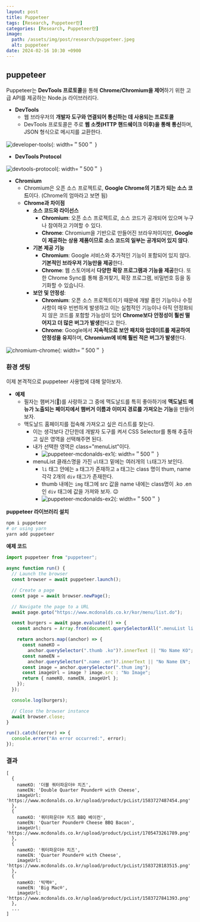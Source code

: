 ```yaml
---
layout: post
title: Puppeteer
tags: [Research, Puppeteer란]
categories: [Research, Puppeteer란]
image:
  path: /assets/img/post/research/puppeteer.jpeg
  alt: puppeteer
date: 2024-02-16 10:30 +0900
---
```


## puppeteer

Puppeteer는 **DevTools 프로토콜**을 통해 **Chrome/Chromium을 제어**하기 위한 고급 API를 제공하는 Node.js 라이브러리다.

- **DevTools**
  - 웹 브라우저의 **개발자 도구와 연결되어 통신하는 데 사용되는 프로토콜**
  - DevTools 프로토콜은 주로 **웹 소켓(HTTP 핸드쉐이크 이후)을 통해 통신**하며, JSON 형식으로 메시지를 교환한다.

![developer-tools](/assets/img/post/research/developer-tools.png){: width=＂500＂ }

- **DevTools Protocol**

![devtools-protocol](/assets/img/post/research/devtools-protocol.jpg){: width=＂500＂ }

- **Chromium**
  - Chromium은 오픈 소스 프로젝트로, **Google Chrome의 기초가 되는 소스 코드**이다. (Chrome의 엄마라고 보면 됨)
  - **Chrome과 차이점**
    - **소스 코드와 라이선스**
      - **Chromium**: 오픈 소스 프로젝트로, 소스 코드가 공개되어 있으며 누구나 참여하고 기여할 수 있다.
      - **Chrome**: Chromium을 기반으로 만들어진 브라우저이지만, **Google이 제공하는 상용 제품이므로 소스 코드의 일부는 공개되어 있지 않다**.
    - **기본 제공 기능**
      - **Chromium**: Google 서비스와 추가적인 기능이 포함되어 있지 않다. **기본적인 브라우저 기능만을 제공**한다.
      - **Chrome**: 웹 스토어에서 **다양한 확장 프로그램과 기능을 제공**한다. 또한 Chrome Sync를 통해 즐겨찾기, 확장 프로그램, 비밀번호 등을 동기화할 수 있습니다.
    - **보안 및 안정성**:
      - **Chromium**: 오픈 소스 프로젝트이기 때문에 개발 중인 기능이나 수정 사항이 매우 빈번하게 발생하고 이는 실험적인 기능이나 아직 안정화되지 않은 코드를 포함할 가능성이 있어 **Chrome보다 안정성이 훨씬 떨어지고 더 많은 버그가 발생**한다고 한다.
      - **Chrome**: Google에서 **지속적으로 보안 패치와 업데이트를 제공하여 안정성을 유지**하며, **Chromium에 비해 훨씬 적은 버그가 발생**한다.

![chromium-chrome](/assets/img/post/research/chromium-chrome.webp){: width=＂500＂ }

### 환경 셋팅

이제 본격적으로 puppeteer 사용법에 대해 알아보자.

- **예제**
  - 필자는 햄버거(🍔)를 사랑하고 그 중에 맥도날드를 특히 좋아하기에 **맥도날드 메뉴가 노출되는 페이지에서 햄버거 이름과 이미지 경로를 가져오는 기능**을 만들어보자.
  - 맥도날드 홈페이지를 접속해 가져오고 싶은 리스트를 찾는다.
    - 이는 생각보다 간단한데 개발자 도구를 켜서 CSS Selector를 통해 추출하고 싶은 영역을 선택해주면 된다.
    - 내가 선택한 영역은 class="menuList"이다.
      - ![puppeteer-mcdonalds-ex1](/assets/img/post/research/puppeteer-mcdonalds-ex1.png){: width=＂500＂ }
    - menuList 클래스명을 가진 `ul`태그 밑에는 여러개의 `li`태그가 보인다.
      - `li` 태그 안에는 `a` 태그가 존재하고 `a` 태그는 class 명이 thum, name 각각 2개의 `div` 태그가 존재한다.
      - thumb 내에는 `img` 태그에 src 값을 name 내에는 class명이 .ko .en인 `div` 태그에 값을 가져와 보자. 😉
      - ![puppeteer-mcdonalds-ex2](/assets/img/post/research/puppeteer-mcdonalds-ex2.png){: width=＂500＂ }

<!--  -->

**puppeteer 라이브러리 설치**

```sh
npm i puppeteer
# or using yarn
yarn add puppeteer
```

**예제 코드**

```js
import puppeteer from "puppeteer";

async function run() {
  // Launch the browser
  const browser = await puppeteer.launch();

  // Create a page
  const page = await browser.newPage();

  // Navigate the page to a URL
  await page.goto("https://www.mcdonalds.co.kr/kor/menu/list.do");

  const burgers = await page.evaluate(() => {
    const anchors = Array.from(document.querySelectorAll(".menuList li a"));

    return anchors.map((anchor) => {
      const nameKO =
        anchor.querySelector(".thumb .ko")?.innerText || "No Name KO";
      const nameEN =
        anchor.querySelector(".name .en")?.innerText || "No Name EN";
      const image = anchor.querySelector(".thum img");
      const imageUrl = image ? image.src : "No Image";
      return { nameKO, nameEN, imageUrl };
    });
  });

  console.log(burgers);

  // Close the browser instance
  await browser.close;
}

run().catch((error) => {
  console.error("An error occurred:", error);
});
```

### 결과

```shell
[
  {
    nameKO: '더블 쿼터파운더® 치즈',
    nameEN: 'Double Quarter Pounder® with Cheese',
    imageUrl: 'https://www.mcdonalds.co.kr/upload/product/pcList/1583727487454.png'
  },
  {
    nameKO: '쿼터파운더® 치즈 BBQ 베이컨',
    nameEN: 'Quarter Pounder® Cheese BBQ Bacon',
    imageUrl: 'https://www.mcdonalds.co.kr/upload/product/pcList/1705473261789.png'
  },
  {
    nameKO: '쿼터파운더® 치즈',
    nameEN: 'Quarter Pounder® with Cheese',
    imageUrl: 'https://www.mcdonalds.co.kr/upload/product/pcList/1583728183515.png'
  },
  {
    nameKO: '빅맥®',
    nameEN: 'Big Mac®',
    imageUrl: 'https://www.mcdonalds.co.kr/upload/product/pcList/1583727841393.png'
  },
  ...
]
```
